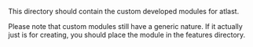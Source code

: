 This directory should contain the custom developed modules for atlast.

Please note that custom modules still have a generic nature. If it actually just
is for creating, you should place the module in the features directory.  